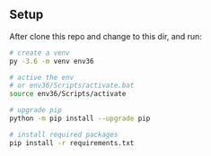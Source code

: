 ## Setup

After clone this repo and change to this dir, and run:

```bash
# create a venv
py -3.6 -m venv env36

# active the env
# or env36/Scripts/activate.bat
source env36/Scripts/activate

# upgrade pip
python -m pip install --upgrade pip

# install required packages
pip install -r requirements.txt
```